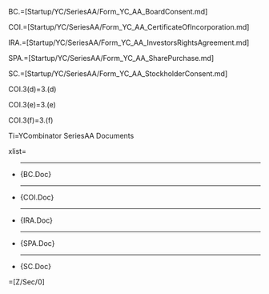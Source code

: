 BC.=[Startup/YC/SeriesAA/Form_YC_AA_BoardConsent.md]

COI.=[Startup/YC/SeriesAA/Form_YC_AA_CertificateOfIncorporation.md]

IRA.=[Startup/YC/SeriesAA/Form_YC_AA_InvestorsRightsAgreement.md]

SPA.=[Startup/YC/SeriesAA/Form_YC_AA_SharePurchase.md]

SC.=[Startup/YC/SeriesAA/Form_YC_AA_StockholderConsent.md]

COI.3(d)=3.(d)

COI.3(e)=3.(e)

COI.3(f)=3.(f)

Ti=YCombinator SeriesAA Documents

xlist=<ul><li><hr>{BC.Doc}<li><hr>{COI.Doc}<li><hr>{IRA.Doc}<li><hr>{SPA.Doc}<li><hr>{SC.Doc}</ul>

=[Z/Sec/0]